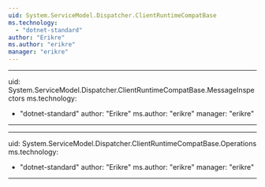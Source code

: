 ```yaml
---
uid: System.ServiceModel.Dispatcher.ClientRuntimeCompatBase
ms.technology: 
  - "dotnet-standard"
author: "Erikre"
ms.author: "erikre"
manager: "erikre"
---
```


---
uid: System.ServiceModel.Dispatcher.ClientRuntimeCompatBase.MessageInspectors
ms.technology: 
  - "dotnet-standard"
author: "Erikre"
ms.author: "erikre"
manager: "erikre"
---

---
uid: System.ServiceModel.Dispatcher.ClientRuntimeCompatBase.Operations
ms.technology: 
  - "dotnet-standard"
author: "Erikre"
ms.author: "erikre"
manager: "erikre"
---
